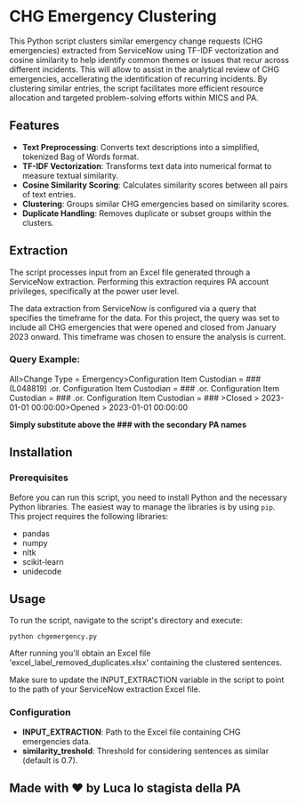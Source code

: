 # CHG Emergency Clustering

This Python script clusters similar emergency change requests (CHG emergencies) extracted from ServiceNow using TF-IDF vectorization and cosine similarity to help identify common themes or issues that recur across different incidents.
This will allow to assist in the analytical review of CHG emergencies, accellerating the identification of recurring incidents. By clustering similar entries, the script facilitates more efficient resource allocation and targeted problem-solving efforts within MICS and PA.

## Features

- **Text Preprocessing**: Converts text descriptions into a simplified, tokenized Bag of Words format.
- **TF-IDF Vectorization**: Transforms text data into numerical format to measure textual similarity.
- **Cosine Similarity Scoring**: Calculates similarity scores between all pairs of text entries.
- **Clustering**: Groups similar CHG emergencies based on similarity scores.
- **Duplicate Handling**: Removes duplicate or subset groups within the clusters.

## Extraction
The script processes input from an Excel file generated through a ServiceNow extraction. Performing this extraction requires PA account privileges, specifically at the power user level.

The data extraction from ServiceNow is configured via a query that specifies the timeframe for the data. For this project, the query was set to include all CHG emergencies that were opened and closed from January 2023 onward. This timeframe was chosen to ensure the analysis is current.


### Query Example:

All>Change Type = Emergency>Configuration Item Custodian = ### (L048819) .or. Configuration Item Custodian = ### .or. Configuration Item Custodian = ### .or. Configuration Item Custodian = ### >Closed > 2023-01-01 00:00:00>Opened > 2023-01-01 00:00:00

**Simply substitute above the ### with the secondary PA names**


## Installation

### Prerequisites

Before you can run this script, you need to install Python and the necessary Python libraries. The easiest way to manage the libraries is by using `pip`. This project requires the following libraries:

- pandas
- numpy
- nltk
- scikit-learn
- unidecode

## Usage

To run the script, navigate to the script's directory and execute:
```
python chgemergency.py
```
After running you'll obtain an Excel file 'excel_label_removed_duplicates.xlsx' containing the clustered sentences.

Make sure to update the INPUT_EXTRACTION variable in the script to point to the path of your ServiceNow extraction Excel file.

### Configuration
- **INPUT_EXTRACTION**: Path to the Excel file containing CHG emergencies data.
- **similarity_treshold**: Threshold for considering sentences as similar (default is 0.7).

## Made with ❤️ by Luca lo stagista della PA

